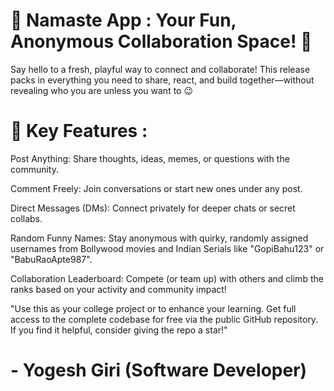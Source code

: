 # 🚀 Namaste App : Your Fun, Anonymous Collaboration Space! 🎉

Say hello to a fresh, playful way to connect and collaborate! This release packs in everything you need to share, react, and build together—without revealing who you are unless you want to 😉

# 🌟 Key Features :

Post Anything: Share thoughts, ideas, memes, or questions with the community.

Comment Freely: Join conversations or start new ones under any post.

Direct Messages (DMs): Connect privately for deeper chats or secret collabs.

Random Funny Names: Stay anonymous with quirky, randomly assigned usernames from Bollywood movies and Indian Serials like "GopiBahu123" or "BabuRaoApte987".

Collaboration Leaderboard: Compete (or team up) with others and climb the ranks based on your activity and community impact!

"Use this as your college project or to enhance your learning. Get full access to the complete codebase for free via the public GitHub repository. If you find it helpful, consider giving the repo a star!" 
# - Yogesh Giri (Software Developer)
